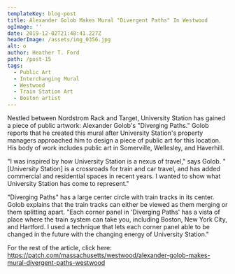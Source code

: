```yaml
---
templateKey: blog-post
title: Alexander Golob Makes Mural "Divergent Paths" In Westwood
ogImage: ''
date: 2019-12-02T21:48:41.227Z
headerImage: /assets/img_0356.jpg
alt: o
author: Heather T. Ford
path: /post-15
tags:
  - Public Art
  - Interchanging Mural
  - Westwood
  - Train Station Art
  - Boston artist
---
```

Nestled between Nordstrom Rack and Target, University Station has gained a piece of public artwork: Alexander Golob's "Diverging Paths." Golob reports that he created this mural after University Station's property managers approached him to design a piece of public art for this location. His body of work includes public art in Somerville, Wellesley, and Haverhill.

"I was inspired by how University Station is a nexus of travel," says Golob. "\[University Station] is a crossroads for train and car travel, and has added commercial and residential spaces in recent years. I wanted to show what University Station has come to represent."

"Diverging Paths" has a large center circle with train tracks in its center. Golob explains that the train tracks can either be viewed as them merging or them splitting apart. "Each corner panel in 'Diverging Paths' has a vista of place where the train system can take you, including Boston, New York City, and Hartford. I used a technique that lets each corner panel able to be changed in the future with the changing energy of University Station."

For the rest of the article, click here: [https://patch.com/massachusetts/westwood/alexander-golob-makes-mural-divergent-paths-westwood ](https://patch.com/massachusetts/westwood/alexander-golob-makes-mural-divergent-paths-westwood)
